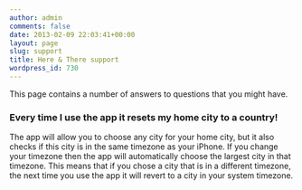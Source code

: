```yaml
---
author: admin
comments: false
date: 2013-02-09 22:03:41+00:00
layout: page
slug: support
title: Here & There support
wordpress_id: 730
---
```


This page contains a number of answers to questions that you might have.


### Every time I use the app it resets my home city to a country!


The app will allow you to choose any city for your home city, but it also checks if this city is in the same timezone as your iPhone. If you change your timezone then the app will automatically choose the largest city in that timezone. This means that if you chose a city that is in a different timezone, the next time you use the app it will revert to a city in your system timezone.
